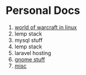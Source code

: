 # Personal Docs
1. [world of warcraft in linux](./wow.md)
2. lemp stack
3. mysql stuff
4. lemp stack
5. laravel hosting
6. [gnome stuff](./gnome.md)
7. [misc](./misc.md)
